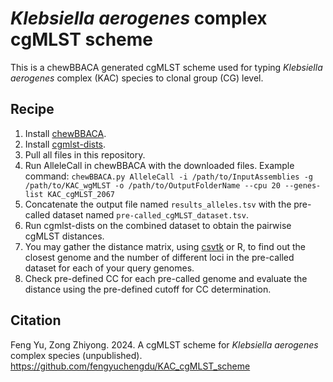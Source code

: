 # *Klebsiella aerogenes* complex cgMLST scheme

This is a chewBBACA generated cgMLST scheme used for typing *Klebsiella aerogenes* complex (KAC) species to clonal group (CG) level.

## Recipe

1. Install [chewBBACA](https://chewbbaca.readthedocs.io/en/latest/).
2. Install [cgmlst-dists](https://github.com/B-UMMI/chewBBACA).
3. Pull all files in this repository.
4. Run AlleleCall in chewBBACA with the downloaded files. 
   Example command:
`chewBBACA.py AlleleCall -i /path/to/InputAssemblies -g /path/to/KAC_wgMLST -o /path/to/OutputFolderName --cpu 20 --genes-list KAC_cgMLST_2067`
5. Concatenate the output file named `results_alleles.tsv` with the pre-called dataset named `pre-called_cgMLST_dataset.tsv`.
6. Run cgmlst-dists on the combined dataset to obtain the pairwise cgMLST distances.
7. You may gather the distance matrix, using [csvtk](https://github.com/shenwei356/csvtk) or R, to find out the closest genome and the number of different loci in the pre-called dataset for each of your query genomes.
8. Check pre-defined CC for each pre-called genome and evaluate the distance using the pre-defined cutoff for CC determination.

## Citation

Feng Yu, Zong Zhiyong. 2024. A cgMLST scheme for *Klebsiella aerogenes* complex species (unpublished). https://github.com/fengyuchengdu/KAC_cgMLST_scheme
